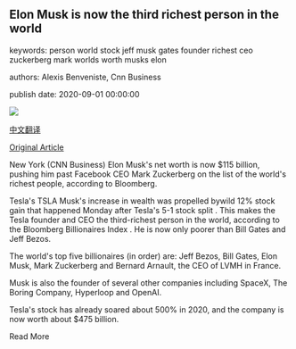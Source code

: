## Elon Musk is now the third richest person in the world

keywords: person world stock jeff musk gates founder richest ceo zuckerberg mark worlds worth musks elon

authors: Alexis Benveniste, Cnn Business

publish date: 2020-09-01 00:00:00

![](https://cdn.cnn.com/cnnnext/dam/assets/200901081503-musk-zuckerberg-split-super-tease.jpg)

[中文翻译](Elon%20Musk%20is%20now%20the%20third%20richest%20person%20in%20the%20world_zh.md)

[Original Article](https://edition.cnn.com/2020/09/01/investing/musk-richer-than-zuckerberg/index.html)

New York (CNN Business) Elon Musk's net worth is now $115 billion, pushing him past Facebook CEO Mark Zuckerberg on the list of the world's richest people, according to Bloomberg.

Tesla's TSLA Musk's increase in wealth was propelled bywild 12% stock gain that happened Monday after Tesla's 5-1 stock split . This makes the Tesla founder and CEO the third-richest person in the world, according to the Bloomberg Billionaires Index . He is now only poorer than Bill Gates and Jeff Bezos.

The world's top five billionaires (in order) are: Jeff Bezos, Bill Gates, Elon Musk, Mark Zuckerberg and Bernard Arnault, the CEO of LVMH in France.

Musk is also the founder of several other companies including SpaceX, The Boring Company, Hyperloop and OpenAI.

Tesla's stock has already soared about 500% in 2020, and the company is now worth about $475 billion.

Read More